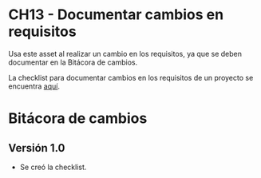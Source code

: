 # CH13 - Documentar cambios en requisitos

Usa este asset al realizar un cambio en los requisitos, ya que se deben documentar en la Bitácora de cambios.

La checklist para documentar cambios en los requisitos de un proyecto se encuentra [aquí](https://docs.google.com/spreadsheets/d/1QCw5NbFnNsJ-EPlaEHID60oBJvDNdCrWYF3EbfGgAlY/edit?usp=sharing).

# Bitácora de cambios

## Versión 1.0
  - Se creó la checklist.

